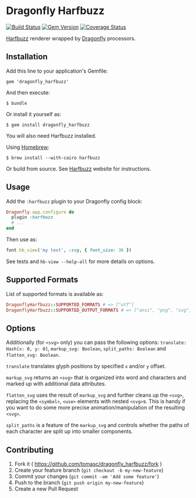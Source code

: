 # Dragonfly Harfbuzz

[![Build Status](https://travis-ci.org/tomasc/dragonfly_harfbuzz.svg)](https://travis-ci.org/tomasc/dragonfly_harfbuzz) [![Gem Version](https://badge.fury.io/rb/dragonfly_harfbuzz.svg)](http://badge.fury.io/rb/dragonfly_harfbuzz) [![Coverage Status](https://img.shields.io/coveralls/tomasc/dragonfly_harfbuzz.svg)](https://coveralls.io/r/tomasc/dragonfly_harfbuzz)

[Harfbuzz](http://fontforge.github.io) renderer wrapped by [Dragonfly](http://markevans.github.io/dragonfly) processors.

## Installation

Add this line to your application's Gemfile:

    gem 'dragonfly_harfbuzz'

And then execute:

    $ bundle

Or install it yourself as:

    $ gem install dragonfly_harfbuzz

You will also need Harfbuzz installed.

Using [Homebrew](http://brew.sh):

    $ brew install --with-cairo harfbuzz

Or build from source. See [Harfbuzz](http://harfbuzz.org) website for instructions.

## Usage

Add the `:harfbuzz` plugin to your Dragonfly config block:

```ruby
Dragonfly.app.configure do
  plugin :harfbuzz
  # ...
end
```

Then use as:

```ruby
font.hb_view('my text', :svg, { font_size: 36 })
```

See tests and `hb-view --help-all` for more details on options.

## Supported Formats

List of supported formats is available as:

```ruby
DragonflyHarfbuzz::SUPPORTED_FORMATS # => ["otf"]
DragonflyHarfbuzz::SUPPORTED_OUTPUT_FORMATS # => ["ansi", "png", "svg", "pdf", "ps", "eps"]
```

## Options

Additionally (for `<svg>` only) you can pass the following options: `translate: Hash[x: 0, y: 0]`, `markup_svg: Boolean`, `split_paths: Boolean` and `flatten_svg: Boolean`.

`translate` translates glyph positions by specified `x` and/or `y` offset.

`markup_svg` returns an `<svg>` that is organized into word and characters and marked up with additional data attributes.

`flatten_svg` uses the result of `markup_svg` and further cleans up the `<svg>`, replacing the `<symbol>`, `<use>` elements with nested `<svg>`s. This is handy if you want to do some more precise animation/manipulation of the resulting `<svg>`.

`split_paths` is a feature of the `markup_svg` and controls whether the paths of each character are split up into smaller components.

## Contributing

1. Fork it ( https://github.com/tomasc/dragonfly_harfbuzz/fork )
2. Create your feature branch (`git checkout -b my-new-feature`)
3. Commit your changes (`git commit -am 'Add some feature'`)
4. Push to the branch (`git push origin my-new-feature`)
5. Create a new Pull Request
